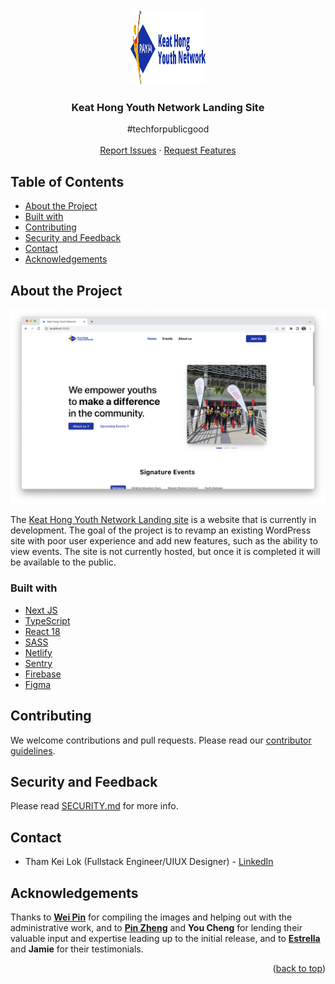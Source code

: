 <div id="top"></div>

<!-- PROJECT LOGO -->
<br />
<div align="center">
  <a href="https://github.com/KeatHongYN/khyn-landing">
    <img src="public/assets/svg/logo-khyn.svg" alt="Logo" width="120" height="120">
  </a>

<h3 align="center">Keat Hong Youth Network Landing Site</h3>
  <p align="center">
    #techforpublicgood
    <br />
    <br />
    <!-- <a href="https://www.keathongyouths.sg">Production Site (currently still old site)</a>
    ·
    <a href="#">Staging Site (coming soon)</a>
    · -->
    <a href="https://github.com/KeatHongYN/khyn-landing/blob/master/SECURITY.md">Report Issues</a>
    ·
    <a href="https://github.com/Ducksss/HacknRoll2023-Robin-Hood/issues">Request Features</a>
  </p>
</div>

<!-- TABLE OF CONTENTS -->

## Table of Contents

-   [About the Project](#about-the-project)
-   [Built with](#built-with)
-   [Contributing](#contributing)
-   [Security and Feedback](#security-and-feedback)
-   [Contact](#contact)
-   [Acknowledgements](#acknowledgements)

## About the Project

<a href="#about-the-project"></a>

![](https://github.com/KeatHongYN/khyn-landing/blob/master/public/assets/img/promotional-material.png)

The [Keat Hong Youth Network Landing site](https://www.keathongyouths.sg) is a website that is currently in development. The goal of the project is to revamp an existing WordPress site with poor user experience and add new features, such as the ability to view events. The site is not currently hosted, but once it is completed it will be available to the public.

### Built with

<a href="#built-with"></a>

-   [Next JS](https://nextjs.org/)
-   [TypeScript](https://www.typescriptlang.org/)
-   [React 18](https://reactjs.org/)
-   [SASS](https://sass-lang.com/)
-   [Netlify](https://www.netlify.com/)
-   [Sentry](https://sentry.io/)
-   [Firebase](https://firebase.google.com/)
-   [Figma](https://www.figma.com/)

## Contributing

<a href="#contributing"></a>

We welcome contributions and pull requests. Please read our [contributor guidelines](https://github.com/KeatHongYN/khyn-landing/blob/master/CONTRIBUTING.md).

## Security and Feedback

<a href="#security-and-feedback"></a>

Please read [SECURITY.md](https://github.com/KeatHongYN/khyn-landing/blob/master/SECURITY.md) for more info.

## Contact

<a href="#contact"></a>

-   Tham Kei Lok (Fullstack Engineer/UIUX Designer) - [LinkedIn](https://www.linkedin.com/in/thamkeilok/)

## Acknowledgements

<a href="#acknowledgements"></a>

Thanks to **[Wei Pin](https://www.linkedin.com/in/wei-pin-teo-317374176/)** for compiling the images and helping out with the administrative work, and to **[Pin Zheng](https://www.linkedin.com/in/chai-pin-zheng-5610921aa/)** and **You Cheng** for lending their valuable input and expertise leading up to the initial release, and to **[Estrella](https://www.linkedin.com/in/estrella-kwok/)** and **Jamie** for their testimonials.

<p align="right">(<a href="#top">back to top</a>)</p>
